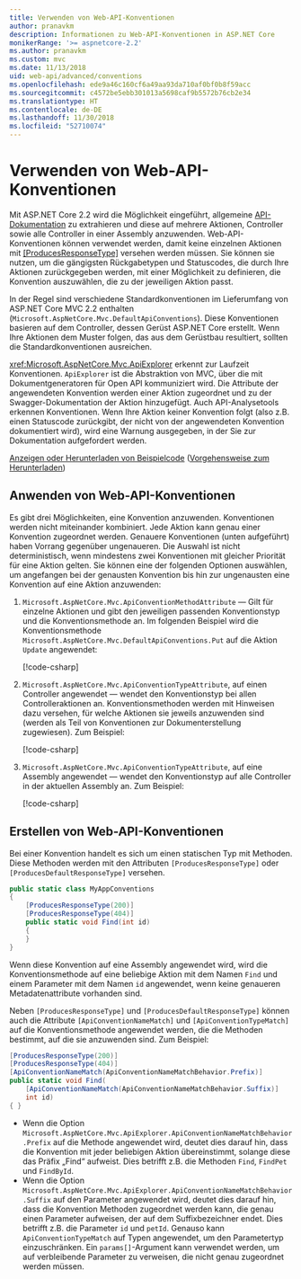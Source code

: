 ```yaml
---
title: Verwenden von Web-API-Konventionen
author: pranavkm
description: Informationen zu Web-API-Konventionen in ASP.NET Core
monikerRange: '>= aspnetcore-2.2'
ms.author: pranavkm
ms.custom: mvc
ms.date: 11/13/2018
uid: web-api/advanced/conventions
ms.openlocfilehash: ede9a46c160cf6a49aa93da710af0bf0b8f59acc
ms.sourcegitcommit: c4572be5ebb301013a5698caf9b5572b76cb2e34
ms.translationtype: HT
ms.contentlocale: de-DE
ms.lasthandoff: 11/30/2018
ms.locfileid: "52710074"
---
```

# <a name="use-web-api-conventions"></a>Verwenden von Web-API-Konventionen

Mit ASP.NET Core 2.2 wird die Möglichkeit eingeführt, allgemeine [API-Dokumentation](xref:tutorials/web-api-help-pages-using-swagger) zu extrahieren und diese auf mehrere Aktionen, Controller sowie alle Controller in einer Assembly anzuwenden. Web-API-Konventionen können verwendet werden, damit keine einzelnen Aktionen mit [[ProducesResponseType]](xref:Microsoft.AspNetCore.Mvc.ProducesResponseTypeAttribute) versehen werden müssen. Sie können sie nutzen, um die gängigsten Rückgabetypen und Statuscodes, die durch Ihre Aktionen zurückgegeben werden, mit einer Möglichkeit zu definieren, die Konvention auszuwählen, die zu der jeweiligen Aktion passt.

In der Regel sind verschiedene Standardkonventionen im Lieferumfang von ASP.NET Core MVC 2.2 enthalten (`Microsoft.AspNetCore.Mvc.DefaultApiConventions`). Diese Konventionen basieren auf dem Controller, dessen Gerüst ASP.NET Core erstellt. Wenn Ihre Aktionen dem Muster folgen, das aus dem Gerüstbau resultiert, sollten die Standardkonventionen ausreichen.

<xref:Microsoft.AspNetCore.Mvc.ApiExplorer> erkennt zur Laufzeit Konventionen. `ApiExplorer` ist die Abstraktion von MVC, über die mit Dokumentgeneratoren für Open API kommuniziert wird. Die Attribute der angewendeten Konvention werden einer Aktion zugeordnet und zu der Swagger-Dokumentation der Aktion hinzugefügt. Auch API-Analysetools erkennen Konventionen. Wenn Ihre Aktion keiner Konvention folgt (also z.B. einen Statuscode zurückgibt, der nicht von der angewendeten Konvention dokumentiert wird), wird eine Warnung ausgegeben, in der Sie zur Dokumentation aufgefordert werden.

[Anzeigen oder Herunterladen von Beispielcode](https://github.com/aspnet/Docs/tree/master/aspnetcore/web-api/advanced/conventions/sample) ([Vorgehensweise zum Herunterladen](xref:index#how-to-download-a-sample))

## <a name="apply-web-api-conventions"></a>Anwenden von Web-API-Konventionen

Es gibt drei Möglichkeiten, eine Konvention anzuwenden. Konventionen werden nicht miteinander kombiniert. Jede Aktion kann genau einer Konvention zugeordnet werden. Genauere Konventionen (unten aufgeführt) haben Vorrang gegenüber ungenaueren. Die Auswahl ist nicht deterministisch, wenn mindestens zwei Konventionen mit gleicher Priorität für eine Aktion gelten. Sie können eine der folgenden Optionen auswählen, um angefangen bei der genausten Konvention bis hin zur ungenausten eine Konvention auf eine Aktion anzuwenden:

1. `Microsoft.AspNetCore.Mvc.ApiConventionMethodAttribute` &mdash; Gilt für einzelne Aktionen und gibt den jeweiligen passenden Konventionstyp und die Konventionsmethode an. Im folgenden Beispiel wird die Konventionsmethode `Microsoft.AspNetCore.Mvc.DefaultApiConventions.Put` auf die Aktion `Update` angewendet:

    [!code-csharp[](conventions/sample/Controllers/ContactsConventionController.cs?name=apiconventionmethod&highlight=2-3)]

1. `Microsoft.AspNetCore.Mvc.ApiConventionTypeAttribute`, auf einen Controller angewendet &mdash; wendet den Konventionstyp bei allen Controlleraktionen an. Konventionsmethoden werden mit Hinweisen dazu versehen, für welche Aktionen sie jeweils anzuwenden sind (werden als Teil von Konventionen zur Dokumenterstellung zugewiesen). Zum Beispiel:

    [!code-csharp[](conventions/sample/Controllers/ContactsConventionController.cs?name=apiconventiontypeattribute)]

1. `Microsoft.AspNetCore.Mvc.ApiConventionTypeAttribute`, auf eine Assembly angewendet &mdash; wendet den Konventionstyp auf alle Controller in der aktuellen Assembly an. Zum Beispiel:

    [!code-csharp[](conventions/sample/Startup.cs?name=apiconventiontypeattribute)]

## <a name="create-web-api-conventions"></a>Erstellen von Web-API-Konventionen

Bei einer Konvention handelt es sich um einen statischen Typ mit Methoden. Diese Methoden werden mit den Attributen `[ProducesResponseType]` oder `[ProducesDefaultResponseType]` versehen.

```csharp
public static class MyAppConventions
{
    [ProducesResponseType(200)]
    [ProducesResponseType(404)]
    public static void Find(int id)
    {
    }
}
```

Wenn diese Konvention auf eine Assembly angewendet wird, wird die Konventionsmethode auf eine beliebige Aktion mit dem Namen `Find` und einem Parameter mit dem Namen `id` angewendet, wenn keine genaueren Metadatenattribute vorhanden sind.

Neben `[ProducesResponseType]` und `[ProducesDefaultResponseType]` können auch die Attribute `[ApiConventionNameMatch]` und `[ApiConventionTypeMatch]` auf die Konventionsmethode angewendet werden, die die Methoden bestimmt, auf die sie anzuwenden sind. Zum Beispiel:

```csharp
[ProducesResponseType(200)]
[ProducesResponseType(404)]
[ApiConventionNameMatch(ApiConventionNameMatchBehavior.Prefix)]
public static void Find(
    [ApiConventionNameMatch(ApiConventionNameMatchBehavior.Suffix)]
    int id)
{ }
```

* Wenn die Option `Microsoft.AspNetCore.Mvc.ApiExplorer.ApiConventionNameMatchBehavior.Prefix` auf die Methode angewendet wird, deutet dies darauf hin, dass die Konvention mit jeder beliebigen Aktion übereinstimmt, solange diese das Präfix „Find“ aufweist. Dies betrifft z.B. die Methoden `Find`, `FindPet` und `FindById`.
* Wenn die Option `Microsoft.AspNetCore.Mvc.ApiExplorer.ApiConventionNameMatchBehavior.Suffix` auf den Parameter angewendet wird, deutet dies darauf hin, dass die Konvention Methoden zugeordnet werden kann, die genau einen Parameter aufweisen, der auf dem Suffixbezeichner endet. Dies betrifft z.B. die Parameter `id` und `petId`. Genauso kann `ApiConventionTypeMatch` auf Typen angewendet, um den Parametertyp einzuschränken. Ein `params[]`-Argument kann verwendet werden, um auf verbleibende Parameter zu verweisen, die nicht genau zugeordnet werden müssen.
